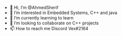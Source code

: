 - 👋 Hi, I’m @AhmedSherif
- 👀 I’m interested in Embedded Systems, C++ and java
- 🌱 I’m currently learning to learn
- 💞️ I’m looking to collaborate on C++ projects
- 📫 How to reach me Discord Vex#2164
<!---
ahmedSherif-eng/ahmedSherif-eng is a ✨ special ✨ repository because its `README.md` (this file) appears on your GitHub profile.
You can click the Preview link to take a look at your changes.
--->
